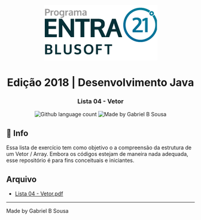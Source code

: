 <div align="center">
  <a href="https://blusoft.org.br/home/entra-21/">
  <img src="../../../../../../resources/images/Entra21-3-300x283.png" alt="Programa Entra21">
  </a>
  <h1>Edição 2018 | Desenvolvimento Java</h1>
</div>

<h3 align="center">
  Lista 04 - Vetor
</h3>

<p align="center">
  <img alt="Github language count" src="https://img.shields.io/github/languages/count/gabrielbudke/entra21?color=007d99">

  <img alt="Made by Gabriel B Sousa" src="https://img.shields.io/badge/made%20by-Gabriel%20B%20Sousa-007d99">
</p>

## :pushpin: Info

Essa lista de exercício tem como objetivo o a compreensão da estrutura de um Vetor / Array. Embora os códigos estejam de maneira nada adequada, esse repositório é para fins conceituais e iniciantes.

## Arquivo

- [Lista 04 - Vetor.pdf](https://github.com/gabrielbudke/entra21/blob/master/resources/listas/Lista%2004%20-%20Vetor.pdf)

---
Made by Gabriel B Sousa
